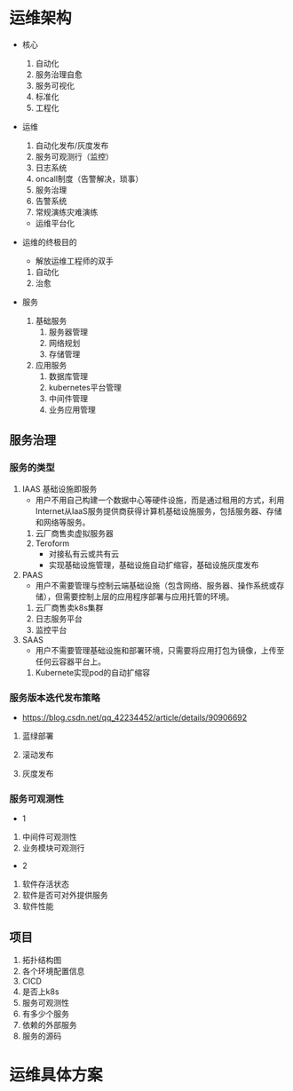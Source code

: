 # 运维架构
- 核心
    1. 自动化
    2. 服务治理自愈
    3. 服务可视化
    4. 标准化
    5. 工程化

- 运维
    1. 自动化发布/灰度发布
    2. 服务可观测行（监控）
    3. 日志系统
    4. oncall制度（告警解决，琐事）
    5. 服务治理
    6. 告警系统
    7. 常规演练灾难演练
    - 运维平台化

- 运维的终极目的
    - 解放运维工程师的双手
    1. 自动化
    2. 治愈

- 服务
    1. 基础服务
        1. 服务器管理
        1. 网络规划
        3. 存储管理
    2. 应用服务
        1. 数据库管理
        2. kubernetes平台管理
        3. 中间件管理
        4. 业务应用管理
## 服务治理
### 服务的类型
1. IAAS 基础设施即服务
    - 用户不用自己构建一个数据中心等硬件设施，而是通过租用的方式，利用 Internet从IaaS服务提供商获得计算机基础设施服务，包括服务器、存储和网络等服务。
    1. 云厂商售卖虚拟服务器
    2. Teroform 
        - 对接私有云或共有云
        - 实现基础设施管理，基础设施自动扩缩容，基础设施灰度发布
2. PAAS
    - 用户不需要管理与控制云端基础设施（包含网络、服务器、操作系统或存储），但需要控制上层的应用程序部署与应用托管的环境。
    1. 云厂商售卖k8s集群
    2. 日志服务平台
    3. 监控平台
3. SAAS 
    - 用户不需要管理基础设施和部署环境，只需要将应用打包为镜像，上传至任何云容器平台上。
    1. Kubernete实现pod的自动扩缩容

### 服务版本迭代发布策略
- https://blog.csdn.net/qq_42234452/article/details/90906692

1. 蓝绿部署

2. 滚动发布

3. 灰度发布

### 服务可观测性
- 1
1. 中间件可观测性
2. 业务模块可观测行
- 2
1. 软件存活状态
2. 软件是否可对外提供服务
3. 软件性能

## 项目
1. 拓扑结构图
2. 各个环境配置信息
3. CICD
4. 是否上k8s
5. 服务可观测性
6. 有多少个服务
7. 依赖的外部服务
8. 服务的源码

# 运维具体方案